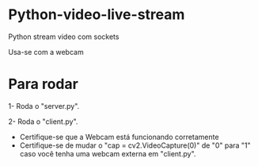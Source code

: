 # Python-video-live-stream
Python stream video com sockets

Usa-se com a webcam

# Para rodar
1- Roda o "server.py".

2- Roda o "client.py".

- Certifique-se que a Webcam está funcionando corretamente
- Certifique-se de mudar o "cap = cv2.VideoCapture(0)" de "0" para "1" caso você tenha uma webcam externa em "client.py".
